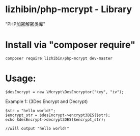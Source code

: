 lizhibin/php-mcrypt - Library
=============

"PHP加密解密类库"

Install via "composer require"
======
```shell
composer require lizhibin/php-mcrypt dev-master
```

Usage:
======

    $desEncrypt = new \Mcrypt\DesEncryptor("key", "iv");

Example 1: (3Des Encrypt and Decrypt)

    $str = "hello world!";
    $encrypt_str = $desEncrypt->encrypt3DES($str);
    echo $desEncrypt->decrypt3DES($encrypt_str);
    
    //will output "hello world!"
